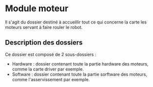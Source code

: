 # Module moteur

Il s'agit du dossier destiné à accueillir tout ce qui concerne la carte les moteurs servant à faire rouler le robot.

## Description des dossiers

Ce dossier est composé de 2 sous-dossiers :

- Hardware : dossier contenant toute la partie hardware des moteurs, comme la carte driver par exemple.
- Software : dossier contenant toute la partie sorftware des moteurs, comme l'asservissement par exemple.
